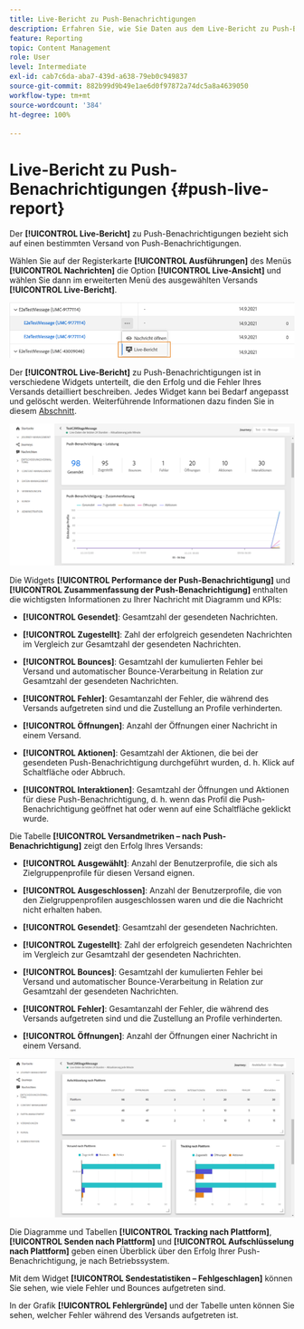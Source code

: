 ```yaml
---
title: Live-Bericht zu Push-Benachrichtigungen
description: Erfahren Sie, wie Sie Daten aus dem Live-Bericht zu Push-Benachrichtigungen verwenden
feature: Reporting
topic: Content Management
role: User
level: Intermediate
exl-id: cab7c6da-aba7-439d-a638-79eb0c949837
source-git-commit: 882b99d9b49e1ae6d0f97872a74dc5a8a4639050
workflow-type: tm+mt
source-wordcount: '384'
ht-degree: 100%

---
```


# Live-Bericht zu Push-Benachrichtigungen  {#push-live-report}

Der **[!UICONTROL Live-Bericht]** zu Push-Benachrichtigungen bezieht sich auf einen bestimmten Versand von Push-Benachrichtigungen.

Wählen Sie auf der Registerkarte **[!UICONTROL Ausführungen]** des Menüs **[!UICONTROL Nachrichten]** die Option **[!UICONTROL Live-Ansicht]** und wählen Sie dann im erweiterten Menü des ausgewählten Versands **[!UICONTROL Live-Bericht]**.

![](assets/live_report_2.png)

Der **[!UICONTROL Live-Bericht]** zu Push-Benachrichtigungen ist in verschiedene Widgets unterteilt, die den Erfolg und die Fehler Ihres Versands detailliert beschreiben. Jedes Widget kann bei Bedarf angepasst und gelöscht werden. Weiterführende Informationen dazu finden Sie in diesem [Abschnitt](live-report.md#modify-dashboard).

![](assets/live_report_3.png)

Die Widgets **[!UICONTROL Performance der Push-Benachrichtigung]** und **[!UICONTROL Zusammenfassung der Push-Benachrichtigung]** enthalten die wichtigsten Informationen zu Ihrer Nachricht mit Diagramm und KPIs:

* **[!UICONTROL Gesendet]**: Gesamtzahl der gesendeten Nachrichten.

* **[!UICONTROL Zugestellt]**: Zahl der erfolgreich gesendeten Nachrichten im Vergleich zur Gesamtzahl der gesendeten Nachrichten.

* **[!UICONTROL Bounces]**: Gesamtzahl der kumulierten Fehler bei Versand und automatischer Bounce-Verarbeitung in Relation zur Gesamtzahl der gesendeten Nachrichten.

* **[!UICONTROL Fehler]**: Gesamtanzahl der Fehler, die während des Versands aufgetreten sind und die Zustellung an Profile verhinderten.

* **[!UICONTROL Öffnungen]**: Anzahl der Öffnungen einer Nachricht in einem Versand.

* **[!UICONTROL Aktionen]**: Gesamtzahl der Aktionen, die bei der gesendeten Push-Benachrichtigung durchgeführt wurden, d. h. Klick auf Schaltfläche oder Abbruch.

* **[!UICONTROL Interaktionen]**: Gesamtzahl der Öffnungen und Aktionen für diese Push-Benachrichtigung, d. h. wenn das Profil die Push-Benachrichtigung geöffnet hat oder wenn auf eine Schaltfläche geklickt wurde.

Die Tabelle **[!UICONTROL Versandmetriken – nach Push-Benachrichtigung]** zeigt den Erfolg Ihres Versands:

* **[!UICONTROL Ausgewählt]**: Anzahl der Benutzerprofile, die sich als Zielgruppenprofile für diesen Versand eignen.

* **[!UICONTROL Ausgeschlossen]**: Anzahl der Benutzerprofile, die von den Zielgruppenprofilen ausgeschlossen waren und die die Nachricht nicht erhalten haben.

* **[!UICONTROL Gesendet]**: Gesamtzahl der gesendeten Nachrichten.

* **[!UICONTROL Zugestellt]**: Zahl der erfolgreich gesendeten Nachrichten im Vergleich zur Gesamtzahl der gesendeten Nachrichten.

* **[!UICONTROL Bounces]**: Gesamtzahl der kumulierten Fehler bei Versand und automatischer Bounce-Verarbeitung in Relation zur Gesamtzahl der gesendeten Nachrichten.

* **[!UICONTROL Fehler]**: Gesamtanzahl der Fehler, die während des Versands aufgetreten sind und die Zustellung an Profile verhinderten.

* **[!UICONTROL Öffnungen]**: Anzahl der Öffnungen einer Nachricht in einem Versand.

![](assets/live_report_4.png)

Die Diagramme und Tabellen **[!UICONTROL Tracking nach Plattform]**, **[!UICONTROL Senden nach Plattform]** und **[!UICONTROL Aufschlüsselung nach Plattform]** geben einen Überblick über den Erfolg Ihrer Push-Benachrichtigung, je nach Betriebssystem.

Mit dem Widget **[!UICONTROL Sendestatistiken – Fehlgeschlagen]** können Sie sehen, wie viele Fehler und Bounces aufgetreten sind.

In der Grafik **[!UICONTROL Fehlergründe]** und der Tabelle unten können Sie sehen, welcher Fehler während des Versands aufgetreten ist.
